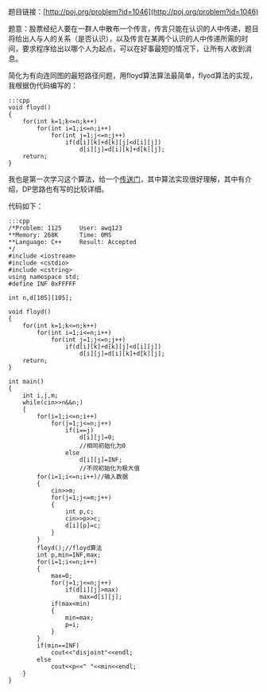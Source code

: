 <!--
.. title: POJ 1125 Stockbroker Grapevine C++题
.. slug: poj-1125
.. date: 2013-04-07T08:42:59+08:00
.. tags:
.. link:
.. description:
.. type: text
-->

题目链接：[http://poj.org/problem?id=1046](http://poj.org/problem?id=1046)


题意：股票经纪人要在一群人中散布一个传言，传言只能在认识的人中传递，题目将给出人与人的关系（是否认识），以及传言在某两个认识的人中传递所需的时间，要求程序给出以哪个人为起点，可以在好事最短的情况下，让所有人收到消息。

简化为有向连同图的最短路径问题，用floyd算法算法最简单，flyod算法的实现，我根据伪代码编写的：

	:::cpp
	void floyd()
	{
		for(int k=1;k<=n;k++)
			for(int i=1;i<=n;i++)
				for(int j=1;j<=n;j++)
					if(d[i][k]+d[k][j]<d[i][j])
						d[i][j]=d[i][k]+d[k][j];
		return;
	}

我也是第一次学习这个算法，给一个[传送门](http://zh.wikipedia.org/wiki/Floyd-Warshall%E7%AE%97%E6%B3%95)，其中算法实现很好理解，其中有介绍，DP思路也有写的比较详细。


代码如下：

	:::cpp
	/*Problem: 1125		User: awq123
	**Memory: 268K		Time: 0MS
	**Language: C++		Result: Accepted
	*/
	#include <iostream>
	#include <cstdio>
	#include <cstring>
	using namespace std;
	#define INF 0xFFFFF

	int n,d[105][105];

	void floyd()
	{
		for(int k=1;k<=n;k++)
			for(int i=1;i<=n;i++)
				for(int j=1;j<=n;j++)
					if(d[i][k]+d[k][j]<d[i][j])
						d[i][j]=d[i][k]+d[k][j];
		return;
	}

	int main()
	{
		int i,j,m;
		while(cin>>n&&n;)
		{
			for(i=1;i<=n;i++)
				for(j=1;j<=n;j++)
					if(i==j)
						d[i][j]=0;
						//相同初始化为0
					else
						d[i][j]=INF;
						//不同初始化为极大值
			for(i=1;i<=n;i++)//输入数据
			{
				cin>>m;
				for(j=1;j<=m;j++)
				{
					int p,c;
					cin>>p>>c;
					d[i][p]=c;
				}
			}
			floyd();//floyd算法
			int p,min=INF,max;
			for(i=1;i<=n;i++)
			{
				max=0;
				for(j=1;j<=n;j++)
					if(d[i][j]>max)
						max=d[i][j];
				if(max<min)
				{
					min=max;
					p=i;
				}
			}
			if(min==INF)
				cout<<"disjoint"<<endl;
			else
				cout<<p<<" "<<min<<endl;
		}
	}
